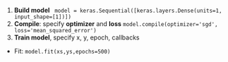 1. **Build model** ``` model = keras.Sequential([keras.layers.Dense(units=1, input_shape=[1])])```
2. **Compile**: specify **optimizer** and **loss** ```model.compile(optimizer='sgd', loss='mean_squared_error')```
3. **Train model**, specify x, y, epoch, callbacks
  - Fit: ```model.fit(xs,ys,epochs=500)```
